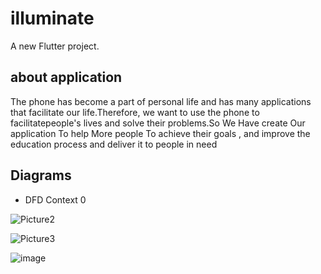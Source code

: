 # illuminate

A new Flutter project.

## about application

The phone has become a part of personal life and has many applications that facilitate our life.Therefore, we want to use the phone to facilitatepeople's lives and solve their problems.So We Have create Our application To help More people To achieve their goals , and improve the education process and deliver it to people in need

## Diagrams

- DFD Context 0


![Picture2](https://user-images.githubusercontent.com/61250075/187110373-77cb2b0a-4e12-4c04-81bc-2677370e4488.png)

![Picture3](https://user-images.githubusercontent.com/61250075/187110584-ce007152-4624-41ba-8cf2-f7f7696cb53f.png)

![image](https://user-images.githubusercontent.com/61250075/187110620-844f72ff-cd1e-4563-bd95-1e0a7983a043.png)
